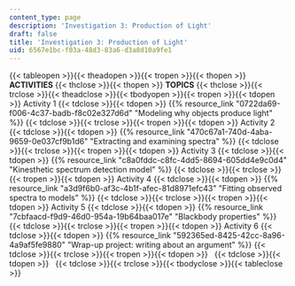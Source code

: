 ```yaml
---
content_type: page
description: 'Investigation 3: Production of Light'
draft: false
title: 'Investigation 3: Production of Light'
uid: 6567e1bc-f03a-48d3-83a6-d3a8d10a9fe1
---
```

{{< tableopen >}}{{< theadopen >}}{{< tropen >}}{{< thopen >}}
**ACTIVITIES**
{{< thclose >}}{{< thopen >}}
**TOPICS**
{{< thclose >}}{{< trclose >}}{{< theadclose >}}{{< tbodyopen >}}{{< tropen >}}{{< tdopen >}}
Activity 1
{{< tdclose >}}{{< tdopen >}}
{{% resource_link "0722da69-f006-4c37-badb-f8c02e327d6d" "Modeling why objects produce light" %}}
{{< tdclose >}}{{< trclose >}}{{< tropen >}}{{< tdopen >}}
Activity 2
{{< tdclose >}}{{< tdopen >}}
{{% resource_link "470c67a1-740d-4aba-9659-0e037cf9b1d6" "Extracting and examining spectra" %}}
{{< tdclose >}}{{< trclose >}}{{< tropen >}}{{< tdopen >}}
Activity 3
{{< tdclose >}}{{< tdopen >}}
{{% resource_link "c8a0fddc-c8fc-4dd5-8694-605dd4e9c0d4" "Kinesthetic spectrum detection model" %}}
{{< tdclose >}}{{< trclose >}}{{< tropen >}}{{< tdopen >}}
Activity 4
{{< tdclose >}}{{< tdopen >}}
{{% resource_link "a3d9f6b0-af3c-4b1f-afec-81d8971efc43" "Fitting observed spectra to models" %}}
{{< tdclose >}}{{< trclose >}}{{< tropen >}}{{< tdopen >}}
Activity 5
{{< tdclose >}}{{< tdopen >}}
{{% resource_link "7cbfaacd-f9d9-46d0-954a-19b64baa017e" "Blackbody properties" %}}
{{< tdclose >}}{{< trclose >}}{{< tropen >}}{{< tdopen >}}
Activity 6
{{< tdclose >}}{{< tdopen >}}
{{% resource_link "592365ed-8425-42cc-8a96-4a9af5fe9880" "Wrap-up project: writing about an argument" %}}
{{< tdclose >}}{{< trclose >}}{{< tropen >}}{{< tdopen >}}
 
{{< tdclose >}}{{< tdopen >}}
 
{{< tdclose >}}{{< trclose >}}{{< tbodyclose >}}{{< tableclose >}}